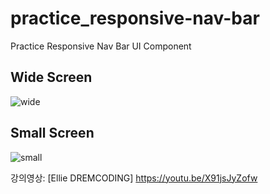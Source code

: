 # practice_responsive-nav-bar
Practice Responsive Nav Bar UI Component


## Wide Screen
![wide](https://github.com/eunne/responsive-nav-bar/img/wide.png)


## Small Screen
![small](https://github.com/eunne/responsive-nav-bar/img/small.png)


강의영상: [Ellie DREMCODING] https://youtu.be/X91jsJyZofw
